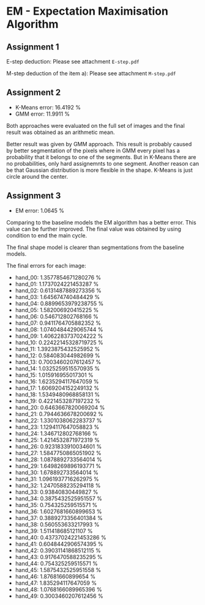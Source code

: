 # EM - Expectation Maximisation Algorithm

## Assignment 1

E-step deduction: Please see attachment `E-step.pdf`

M-step deduction of the item a): Please see attachment `M-step.pdf`

## Assignment 2

* K-Means error: 16.4192 %
* GMM error: 11.9911 %

Both approaches were evaluated on the full set of images and the final result was obtained as an arithmetic mean.

Better result was given by GMM approach. This result is probably caused by better segmentation of the pixels where in GMM every pixel has a probability that it belongs to one of the segments. But in K-Means there are no probabilities, only hard assignemnts to one segment. Another reason can be that Gaussian distribution is more flexible in the shape. K-Means is just circle around the center.

## Assignment 3

* EM error: 1.0645 %

Comparing to the baseline models the EM algorithm has a better error. This value can be further improved. The final value was obtained by using condition to end the main cycle.

The final shape model is clearer than segmentations from the baseline models.

The final errors for each image:

* hand_00: 1.3577854671280276 %
* hand_01: 1.1737024221453287 %
* hand_02: 0.6131487889273356 %
* hand_03: 1.645674740484429 %
* hand_04: 0.8899653979238755 %
* hand_05: 1.582006920415225 %
* hand_06: 0.546712802768166 %
* hand_07: 0.9411764705882352 %
* hand_08: 1.0740484429065744 %
* hand_09: 1.4062283737024222 %
* hand_10: 0.22422145328719725 %
* hand_11: 1.3923875432525952 %
* hand_12: 0.584083044982699 %
* hand_13: 0.7003460207612457 %
* hand_14: 1.0325259515570935 %
* hand_15: 1.015916955017301 %
* hand_16: 1.6235294117647059 %
* hand_17: 1.6069204152249132 %
* hand_18: 1.5349480968858131 %
* hand_19: 0.4221453287197232 %
* hand_20: 0.6463667820069204 %
* hand_21: 0.7944636678200692 %
* hand_22: 1.3301038062283737 %
* hand_23: 1.1294117647058823 %
* hand_24: 1.346712802768166 %
* hand_25: 1.4214532871972319 %
* hand_26: 0.9231833910034601 %
* hand_27: 1.5847750865051902 %
* hand_28: 1.0878892733564014 %
* hand_29: 1.6498269896193771 %
* hand_30: 1.678892733564014 %
* hand_31: 1.0961937716262975 %
* hand_32: 1.2470588235294118 %
* hand_33: 0.93840830449827 %
* hand_34: 0.3875432525951557 %
* hand_35: 0.754325259515571 %
* hand_36: 1.6027681660899653 %
* hand_37: 0.3889273356401384 %
* hand_38: 0.560553633217993 %
* hand_39: 1.511418685121107 %
* hand_40: 0.43737024221453286 %
* hand_41: 0.6048442906574395 %
* hand_42: 0.39031141868512115 %
* hand_43: 0.9176470588235295 %
* hand_44: 0.754325259515571 %
* hand_45: 1.5875432525951558 %
* hand_46: 1.87681660899654 %
* hand_47: 1.835294117647059 %
* hand_48: 1.0768166089965396 %
* hand_49: 0.3003460207612456 %